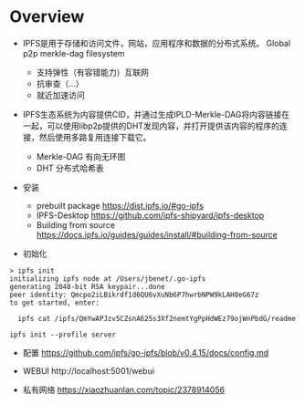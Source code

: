 # Overview

* IPFS是用于存储和访问文件，网站，应用程序和数据的分布式系统。 Global p2p merkle-dag filesystem
  * 支持弹性（有容错能力）互联网
  * 抗审查（...）
  * 就近加速访问

* IPFS生态系统为内容提供CID，并通过生成IPLD-Merkle-DAG将内容链接在一起，可以使用libp2p提供的DHT发现内容，并打开提供该内容的程序的连接，然后使用多路复用连接下载它。
  * Merkle-DAG 有向无环图
  * DHT 分布式哈希表

* 安装
  * prebuilt package https://dist.ipfs.io/#go-ipfs
  * IPFS-Desktop https://github.com/ipfs-shipyard/ipfs-desktop
  * Building from source https://docs.ipfs.io/guides/guides/install/#building-from-source

* 初始化
```
> ipfs init
initializing ipfs node at /Users/jbenet/.go-ipfs
generating 2048-bit RSA keypair...done
peer identity: Qmcpo2iLBikrdf1d6QU6vXuNb6P7hwrbNPW9kLAH8eG67z
to get started, enter:

  ipfs cat /ipfs/QmYwAPJzv5CZsnA625s3Xf2nemtYgPpHdWEz79ojWnPbdG/readme
```
```
ipfs init --profile server
```
* 配置 https://github.com/ipfs/go-ipfs/blob/v0.4.15/docs/config.md

* WEBUI http://localhost:5001/webui

* 私有网络 https://xiaozhuanlan.com/topic/2378914056
